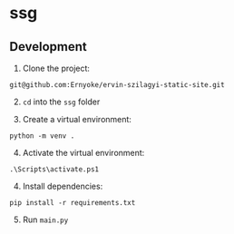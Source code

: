 # ssg

## Development

1. Clone the project:
   
```shell
git@github.com:Ernyoke/ervin-szilagyi-static-site.git
```

2. `cd` into the `ssg` folder
   
3. Create a virtual environment:

```shell
python -m venv .
```

4. Activate the virtual environment:

```shell
.\Scripts\activate.ps1
```

4. Install dependencies:

```shell
pip install -r requirements.txt
```

5. Run `main.py`

